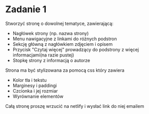 # Zadanie 1
Stworzyć stronę o dowolnej tematyce, zawierającą:

- Nagłówek strony (np. nazwa strony)
- Menu nawigacyjne z linkami do różnych podstron
- Sekcję główną z nagłówkiem zdjęciem i opisem
- Przycisk "Czytaj więcej" prowadzący do podstrony z więcej informacjami(na razie pustej)
- Stopkę strony z informacją o autorze

Strona ma być stylizowana za pomocą css który zawiera

- Kolor tła i tekstu
- Marginesy i paddingi
- Czcionka i jej rozmiar
- Wyrównanie elementów

Całą stronę proszę wrzucić na netlify i wysłać link do niej emailem
